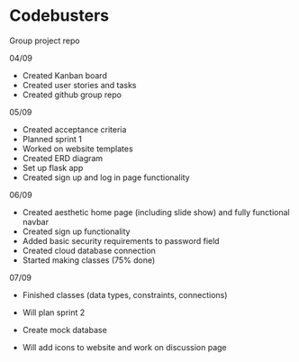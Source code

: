 # Codebusters
Group project repo

04/09 
- Created Kanban board
- Created user stories and tasks
- Created github group repo 

05/09
- Created acceptance criteria
- Planned sprint 1
- Worked on website templates
- Created ERD diagram
- Set up flask app
- Created sign up and log in page functionality

06/09
- Created aesthetic home page (including slide show) and fully functional navbar
- Created sign up functionality
- Added basic security requirements to password field
- Created cloud database connection
- Started making classes (75% done)

07/09
- Finished classes (data types, constraints, connections)
  
- Will plan sprint 2
- Create mock database
- Will add icons to website and work on discussion page
